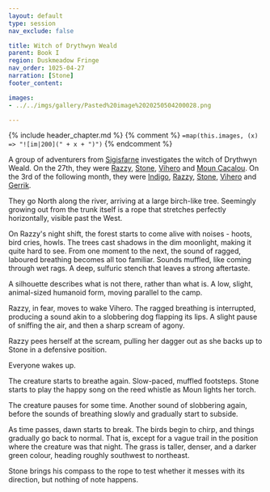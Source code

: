 ```yaml
---
layout: default
type: session
nav_exclude: false

title: Witch of Drythwyn Weald
parent: Book I
region: Duskmeadow Fringe
nav_order: 1025-04-27
narration: [Stone]
footer_content: 

images:
- ../../imgs/gallery/Pasted%20image%2020250504200028.png

---
```


{% include header_chapter.md %}
{% comment %}
`=map(this.images, (x) => "![im|200](" + x + ")")`
{% endcomment %}

A group of adventurers from [Sigisfarne](../../directory/Sigisfarne/index.md) investigates the witch of Drythwyn Weald.
On the 27th, they were [Razzy](../../directory/Sigisfarne/Razvan.md), [Stone](../../directory/Sigisfarne/Stone.md), [Vihero](../../directory/Sigisfarne/Vihero.md) and [Moun Cacalou](../../directory/Sigisfarne/MounCacalou.md).
On the 3rd of the following month, they were [Indigo](../../directory/Deverain/Indigo.md), [Razzy](../../directory/Sigisfarne/Razvan.md), [Stone](../../directory/Sigisfarne/Stone.md), [Vihero](../../directory/Sigisfarne/Vihero.md) and [Gerrik](../../directory/Sigisfarne/Gerrik.md).

They go North along the river, arriving at a large birch-like tree.
Seemingly growing out from the trunk itself is a rope that stretches perfectly horizontally, visible past the West.

On Razzy's night shift, the forest starts to come alive with noises - hoots, bird cries, howls.
The trees cast shadows in the dim moonlight, making it quite hard to see.
From one moment to the next, the sound of ragged, laboured breathing becomes all too familiar.
Sounds muffled, like coming through wet rags.
A deep, sulfuric stench that leaves a strong aftertaste.
 
A silhouette describes what is not there, rather than what is.
A low, slight, animal-sized humanoid form, moving parallel to the camp.
 
Razzy, in fear, moves to wake Vihero.
The ragged breathing is interrupted, producing a sound akin to a slobbering dog flapping its lips.
A slight pause of sniffing the air, and then a sharp scream of agony.

Razzy pees herself at the scream, pulling her dagger out as she backs up to Stone in a defensive position.

Everyone wakes up.

The creature starts to breathe again.
Slow-paced, muffled footsteps.
Stone starts to play the happy song on the reed whistle as Moun lights her torch.

The creature pauses for some time.
Another sound of slobbering again, before the sounds of breathing slowly and gradually start to subside.

As time passes, dawn starts to break.
The birds begin to chirp, and things gradually go back to normal.
That is, except for a vague trail in the position where the creature was that night.
The grass is taller, denser, and a darker green colour, heading roughly southwest to northeast.

Stone brings his compass to the rope to test whether it messes with its direction, but nothing of note happens. 

